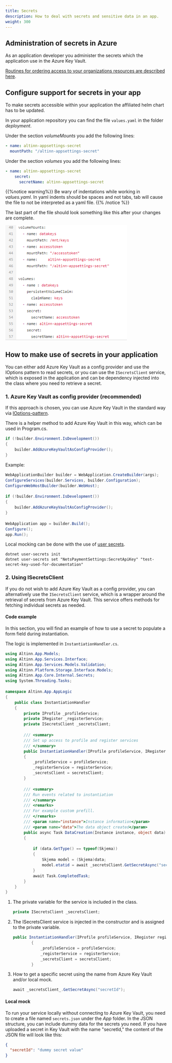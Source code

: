 ```yaml
---
title: Secrets
description: How to deal with secrets and sensitive data in an app.
weight: 300
---
```


## Administration of secrets in Azure

As an application developer you administer the secrets which the application use in the Azure Key Vault.

[Routines for ordering access to your organizations resources are described here](/nb/altinn-studio/guides/access-management/apps/).

## Configure support for secrets in your app

To make secrets accessible within your application the affiliated helm chart has to be updated. 

In your application repository you can find the file `values.yaml` in the folder _deployment_.

Under the section _volumeMounts_ you add the following lines:

```yaml
- name: altinn-appsettings-secret
  mountPath: "/altinn-appsettings-secret"
```

Under the section _volumes_ you add the following lines:

```yaml
- name: altinn-appsettings-secret
    secret:
      secretName: altinn-appsettings-secret
```

{{%notice warning%}}
Be wary of indentations while working in _values.yaml_.
In yaml indents should be spaces and not tabs, tab will cause the file to not be interpreted as a yaml file.
{{% /notice %}}

The last part of the file should look something like this after your changes are complete.

![Step 1](yaml.png)

## How to make use of secrets in your application

You can either add Azure Key Vault as a config provider and use the IOptions pattern to read secrets, or you can use the `ISecretsClient` service, which is exposed in the application and can be dependency injected into the class where you need to retrieve a secret.

### 1. Azure Key Vault as config provider (recommended)
If this approach is chosen, you can use Azure Key Vault in the standard way via [IOptions-pattern](https://learn.microsoft.com/en-us/dotnet/core/extensions/options).

There is a helper method to add Azure Key Vault in this way, which can be used in Program.cs.

```cs
if (!builder.Environment.IsDevelopment())
{
    builder.AddAzureKeyVaultAsConfigProvider();
}
```

Example:
```cs
WebApplicationBuilder builder = WebApplication.CreateBuilder(args);
ConfigureServices(builder.Services, builder.Configuration);
ConfigureWebHostBuilder(builder.WebHost);

if (!builder.Environment.IsDevelopment())
{
    builder.AddAzureKeyVaultAsConfigProvider();
}

WebApplication app = builder.Build();
Configure();
app.Run();
```

Local mocking can be done with the use of [user secrets]('https://learn.microsoft.com/en-us/aspnet/core/security/app-secrets?view=aspnetcore-8.0&tabs=windows).

```
dotnet user-secrets init
dotnet user-secrets set "NetsPaymentSettings:SecretApiKey" "test-secret-key-used-for-documentation"
```

### 2. Using ISecretsClient

If you do not wish to add Azure Key Vault as a config provider, you can alternatively use the `ISecretsClient` service, which is a wrapper around the retrieval of secrets from Azure Key Vault. This service offers methods for fetching individual secrets as needed.

#### Code example

In this section, you will find an example of how to use a secret to populate a form field during instantiation.

The logic is implemented in `InstantiationHandler.cs`.

```cs
using Altinn.App.Models;
using Altinn.App.Services.Interface;
using Altinn.App.Services.Models.Validation;
using Altinn.Platform.Storage.Interface.Models;
using Altinn.App.Core.Internal.Secrets;
using System.Threading.Tasks;

namespace Altinn.App.AppLogic
{
    public class InstantiationHandler
    {
        private IProfile _profileService;
        private IRegister _registerService;
        private ISecretsClient _secretsClient;

        /// <summary>
        /// Set up access to profile and register services
        /// </summary>
        public InstantiationHandler(IProfile profileService, IRegister registerService, ISecretsClient secretsClient)
        {
            _profileService = profileService;
            _registerService = registerService;
            _secretsClient = secretsClient;
        }

        /// <summary>
        /// Run events related to instantiation
        /// </summary>
        /// <remarks>
        /// For example custom prefill.
        /// </remarks>
        /// <param name="instance">Instance information</param>
        /// <param name="data">The data object created</param>
        public async Task DataCreation(Instance instance, object data)
        {

            if (data.GetType() == typeof(Skjema))
            {
                Skjema model = (Skjema)data;
                model.etatid = await _secretsClient.GetSecretAsync("secretId");
            }
            await Task.CompletedTask;
        }
    }
}
```

1. The private variable for the service is included in the class.

    ```cs
    private ISecretsClient _secretsClient;
    ```

2. The ISecretsClient service is injected in the constructor and is assigned to the private variable.

    ```cs
    public InstantiationHandler(IProfile profileService, IRegister registerService, ISecretsClient secretsClient)
            {
                _profileService = profileService;
                _registerService = registerService;
                _secretsClient = secretsClient;
            }

    ```

3. How to get a specific secret using the name from Azure Key Vault and/or local mock.

    ```cs
    await _secretsClient_.GetSecretAsync("secretId");
    ```

#### Local mock

To run your service locally without connecting to Azure Key Vault, you need to create a file named `secrets.json` under the _App_ folder. In the JSON structure, you can include dummy data for the secrets you need. If you have uploaded a secret in Key Vault with the name "secretId," the content of the JSON file will look like this:

```json
{
  "secretId": "dummy secret value"
}
```